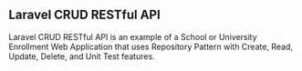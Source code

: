 ## Laravel CRUD RESTful API

Laravel CRUD RESTful API is an example of a School or University Enrollment Web Application that uses Repository Pattern with Create, Read, Update, Delete, and Unit Test features. 
